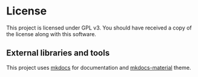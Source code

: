 # License

This project is licensed under GPL v3. You should have received a copy of the
license along with this software.

## External libraries and tools
This project uses [mkdocs](http://www.mkdocs.org/) for documentation and
[mkdocs-material](https://squidfunk.github.io/mkdocs-material/) theme.
